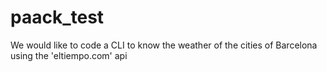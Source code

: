 # paack_test
We would like to code a CLI to know the weather of the cities of Barcelona using the  'eltiempo.com' api
